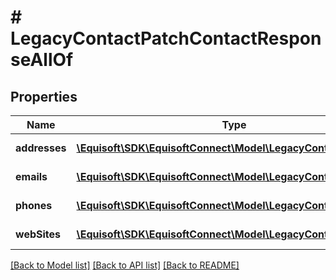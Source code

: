 # # LegacyContactPatchContactResponseAllOf

## Properties

Name | Type | Description | Notes
------------ | ------------- | ------------- | -------------
**addresses** | [**\Equisoft\SDK\EquisoftConnect\Model\LegacyContactAddress[]**](LegacyContactAddress.md) | Contact addresses. | [optional]
**emails** | [**\Equisoft\SDK\EquisoftConnect\Model\LegacyContactEmail[]**](LegacyContactEmail.md) | Emails Details. | [optional]
**phones** | [**\Equisoft\SDK\EquisoftConnect\Model\LegacyContactPhone[]**](LegacyContactPhone.md) | Phones Details. | [optional]
**webSites** | [**\Equisoft\SDK\EquisoftConnect\Model\LegacyContactWebSite[]**](LegacyContactWebSite.md) | Emails Details. | [optional]

[[Back to Model list]](../../README.md#models) [[Back to API list]](../../README.md#endpoints) [[Back to README]](../../README.md)
